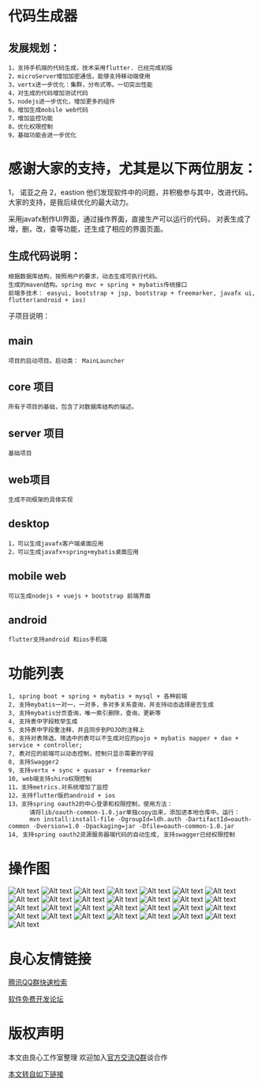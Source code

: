 # 代码生成器
## 发展规划：
    1，支持手机端的代码生成，技术采用flutter. 已经完成初版
    2，microServer增加加密通信，能够支持移动端使用
    3，vertx进一步优化：集群，分布式等。一切突出性能
    4，对生成的代码增加测试代码
    5，nodejs进一步优化，增加更多的组件
    6，增加生成mobile web代码
    7，增加监控功能
    8，优化权限控制
    9，基础功能会进一步优化

# 感谢大家的支持，尤其是以下两位朋友：
  1， 诺亚之舟  2，eastion
  他们发现软件中的问题，并积极参与其中，改进代码。
  大家的支持，是我后续优化的最大动力。


采用javafx制作UI界面，通过操作界面，直接生产可以运行的代码，
 对表生成了增，删，改，查等功能，还生成了相应的界面页面。

## 生成代码说明：
    根据数据库结构，按照用户的要求，动态生成可执行代码。
    生成的maven结构。spring mvc + spring + mybatis传统接口
    前端多技术： easyui, bootstrap + jsp, bootstrap + freemarker, javafx ui, flutter(android + ios)

子项目说明：
## main
    项目的启动项目。启动类： MainLauncher
## core 项目
    所有子项目的基础，包含了对数据库结构的描述。
## server 项目
    基础项目
## web项目
    生成不同框架的具体实现
## desktop
    1，可以生成javafx客户端桌面应用
    2，可以生成javafx+spring+mybatis桌面应用
## mobile web
    可以生成nodejs + vuejs + bootstrap 前端界面
## android
    flutter支持android 和ios手机端

# 功能列表
    1, spring boot + spring + mybatis + mysql + 各种前端
    2, 支持mybatis一对一，一对多，多对多关系查询，并支持动态选择是否生成
    3, 支持mybatis分页查询，唯一索引删除，查询，更新等
    4, 支持表中字段枚举生成
    5, 支持表中字段重注释，并且同步到POJO的注释上
    6, 支持对表筛选，筛选中的表可以不生成对应的pojo + mybatis mapper + dao + service + controller;
    7, 表对应的前端可以动态控制，控制只显示需要的字段
    8, 支持Swagger2
    9, 支持vertx + sync + quasar + freemarker
    10, web端支持shiro权限控制
    11，支持metrics.对系统增加了监控
    12，支持flutter版的android + ios
    13，支持spring oauth2的中心登录和权限控制，使用方法：
          请将lib/oauth-common-1.0.jar单独copy出来，添加进本地仓库中。运行：
          mvn install:install-file -DgroupId=ldh.auth -DartifactId=oauth-common -Dversion=1.0 -Dpackaging=jar -Dfile=oauth-common-1.0.jar
    14, 支持spring oauth2资源服务器端代码的自动生成, 支持swagger已经权限控制  
    
    
# 操作图
![Alt text](https://gitee.com/ldh123/maker/raw/master/doc/images/0.png)
![Alt text](https://gitee.com/ldh123/maker/raw/master/doc/images/1.png)
![Alt text](https://gitee.com/ldh123/maker/raw/master/doc/images/2.png)
![Alt text](https://gitee.com/ldh123/maker/raw/master/doc/images/3.png)
![Alt text](https://gitee.com/ldh123/maker/raw/master/doc/images/4.png)
![Alt text](https://gitee.com/ldh123/maker/raw/master/doc/images/5.png)
![Alt text](https://gitee.com/ldh123/maker/raw/master/doc/images/6.png)
![Alt text](https://gitee.com/ldh123/maker/raw/master/doc/images/7.png)
![Alt text](https://gitee.com/ldh123/maker/raw/master/doc/images/8.png)
![Alt text](https://gitee.com/ldh123/maker/raw/master/doc/images/9.png)
![Alt text](https://gitee.com/ldh123/maker/raw/master/doc/images/10.png)
![Alt text](https://gitee.com/ldh123/maker/raw/master/doc/images/10-1.png)
![Alt text](https://gitee.com/ldh123/maker/raw/master/doc/images/10-2.png)
![Alt text](https://gitee.com/ldh123/maker/raw/master/doc/images/11.png)
![Alt text](https://gitee.com/ldh123/maker/raw/master/doc/images/12.png)
![Alt text](https://gitee.com/ldh123/maker/raw/master/doc/images/13.png)
![Alt text](https://gitee.com/ldh123/maker/raw/master/doc/images/14.png)
![Alt text](https://gitee.com/ldh123/maker/raw/master/doc/images/15.png)
![Alt text](https://gitee.com/ldh123/maker/raw/master/doc/images/16.png)
![Alt text](https://gitee.com/ldh123/maker/raw/master/doc/images/17.png)
![Alt text](https://gitee.com/ldh123/maker/raw/master/doc/images/18.png)
![Alt text](https://gitee.com/ldh123/maker/raw/master/doc/images/19.png)
![Alt text](https://gitee.com/ldh123/maker/raw/master/doc/images/mobile1.jpg)
![Alt text](https://gitee.com/ldh123/maker/raw/master/doc/images/mobile2.jpg)
![Alt text](https://gitee.com/ldh123/maker/raw/master/doc/images/mobile3.png)
![Alt text](https://gitee.com/ldh123/maker/raw/master/doc/images/mobile4.png)
![Alt text](https://gitee.com/ldh123/maker/raw/master/doc/images/mobile5.png)
![Alt text](https://gitee.com/ldh123/maker/raw/master/doc/images/mobile6.png)
![Alt text](https://gitee.com/ldh123/maker/raw/master/doc/images/mobile7.png)


 # 良心友情链接

[腾讯QQ群快速检索](http://u.720life.cn/s/8cf73f7c)

[软件免费开发论坛](http://u.720life.cn/s/bbb01dc0)

# 版权声明 

本文由良心工作室整理 欢迎加入[官方交流Q群](https://u.720life.cn/s/f2316816)谈合作

[本文转自如下链接](http://u.720life.cn/g/2e71d0f0a5c601172267ba20d3a43c6ed710229ac039556a8b68c3368f31451b78af3e0839f3866382d04d9b24431ef7769466a6e203f5e3f8a5f8c20ea6c530)